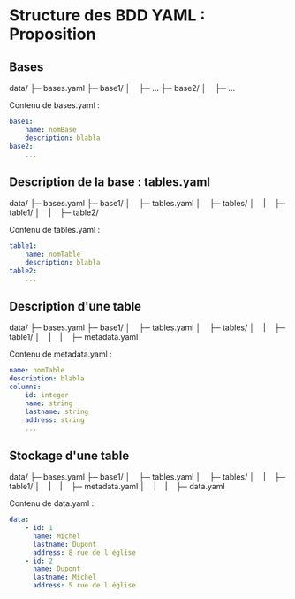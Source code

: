# Structure des BDD YAML : Proposition

## Bases

data/
├─ bases.yaml
├─ base1/
│    ├─ ...
├─ base2/
│    ├─ ...

Contenu de bases.yaml :

``` yaml
base1:
    name: nomBase
    description: blabla
base2:
    ...
```

## Description de la base : tables.yaml

data/
├─ bases.yaml
├─ base1/
│    ├─ tables.yaml
│    ├─ tables/
│    |    ├─ table1/
│    |    ├─ table2/

Contenu de tables.yaml :

``` yaml
table1:
    name: nomTable
    description: blabla
table2:
    ...
```

## Description d'une table

data/
├─ bases.yaml
├─ base1/
│    ├─ tables.yaml
│    ├─ tables/
│    |    ├─ table1/
│    |    |    ├─ metadata.yaml

Contenu de metadata.yaml :

``` yaml
name: nomTable
description: blabla
columns:
    id: integer
    name: string
    lastname: string
    address: string
    ...
```

## Stockage d'une table

data/
├─ bases.yaml
├─ base1/
│    ├─ tables.yaml
│    ├─ tables/
│    |    ├─ table1/
│    |    |    ├─ metadata.yaml
│    |    |    ├─ data.yaml

Contenu de data.yaml :

``` yaml
data:
    - id: 1
      name: Michel
      lastname: Dupont
      address: 8 rue de l'église
    - id: 2
      name: Dupont
      lastname: Michel
      address: 5 rue de l'église
```

